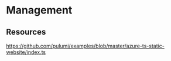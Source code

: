 # Management

## Resources

https://github.com/pulumi/examples/blob/master/azure-ts-static-website/index.ts
